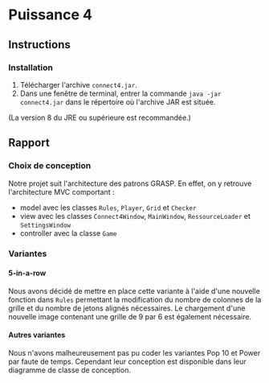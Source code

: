 Puissance 4
===========

Instructions
------------

### Installation

1. Télécharger l'archive `connect4.jar`.
2. Dans une fenêtre de terminal, entrer la commande `java -jar connect4.jar`
   dans le répertoire où l'archive JAR est située.

(La version 8 du JRE ou supérieure est recommandée.)

Rapport
-------

### Choix de conception
Notre projet suit l'architecture des patrons GRASP. En effet, on y retrouve l'architecture MVC comportant :
- model avec les classes `Rules`, `Player`, `Grid` et `Checker`
- view avec les classes `Connect4Window`, `MainWindow`, `RessourceLoader` et `SettingsWindow`
- controller avec la classe `Game`


### Variantes

#### 5-in-a-row

Nous avons décidé de mettre en place cette variante à l'aide d'une nouvelle
fonction dans `Rules` permettant la modification du nombre de colonnes de la
grille et du nombre de jetons alignés nécessaires. Le chargement d'une nouvelle
image contenant une grille de 9 par 6 est également nécessaire.

#### Autres variantes
Nous n'avons malheureusement pas pu coder les variantes Pop 10 et Power par faute de temps. Cependant leur conception est disponible dans leur  diagramme de classe de conception.

